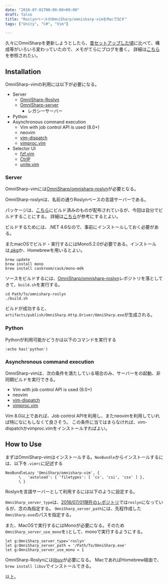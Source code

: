 ```yaml
---
date: "2018-07-01T00:00:00+09:00"
draft: false
title: "RoslynベースのOmniSharp/omnisharp-vimをMacで試す"
tags: ["Unity", "C#", "Vim"]

---
```


久々にOmniSharpを更新しようとしたら、[昔セットアップした頃](http://blog.yucchiy.com/2016/05/05/unity-vim-omnisharp/)に比べて、構成等がいろいろ変わっていたので、メモがてらにブログを書く。
詳細は[こちら](https://github.com/OmniSharp/omnisharp-vim/blob/96ec4327f1756f3090e4576749a9cc0ae0c5379c/README.md)を参照されたい。

## Installation

OmniSharp-vimの利用には以下が必要になる。

- Server
    - [OmniSharp-Roslyn](https://github.com/OmniSharp/omnisharp-roslyn)
    - [OmniSharp-server](https://github.com/OmniSharp/omnisharp-server)
        - レガシーサーバー
- Python
- Asynchronous command execution
    - Vim with job control API is used (8.0+)
    - neovim
    - [vim-dispatch](https://github.com/tpope/vim-dispatch)
    - [vimproc.vim](https://github.com/Shougo/vimproc.vim)
- Selector UI
    - [fzf.vim](https://github.com/junegunn/fzf.vim)
    - [CtrlP](https://github.com/ctrlpvim/ctrlp.vim)
    - [unite.vim](https://github.com/Shougo/unite.vim)

### Server

OmniSharp-vimには[OmniSharp/omnisharp-roslyn](https://github.com/OmniSharp/omnisharp-roslyn)が必要となる。

OmniSharp-roslynは、名前の通りRoslynベースの言語サーバーである。

パッケージは、[こちら](https://github.com/OmniSharp/omnisharp-roslyn/releases)にビルド済みのものが配布されているが、今回は自分でビルドすることにする。
詳細は[こちら](https://github.com/OmniSharp/omnisharp-roslyn/blob/master/BUILD.md)が参考にするとよい。

ビルドするためには、.NET 4.6なので、事前にインストールしておく必要がある。

またmacOSでビルド・実行するにはMono5.2.0が必要である。インストールは[.pkg](http://www.mono-project.com/download/stable/)か、Homebrewを用いるとよい。

```
brew update
brew install mono
brew install caskroom/cask/mono-mdk
```

ソースをビルドするには、[OmniSharp/omnisharp-roslyn](https://github.com/OmniSharp/omnisharp-roslyn)レポジトリを落としてきて、`build.sh`を実行する。

```
cd Path/To/omnisharp-roslyn
./build.sh
```

ビルドが成功すると、`artifacts/publish/OmniSharp.Http.Driver/OmniSharp.exe`が生成される。

### Python

Pythonが利用可能かどうかは以下のコマンドを実行する

```
:echo has('python')
```

### Asynchronous command execution

OmniSharp-vimは、次の条件を満たしている場合のみ、サーバーをの起動、非同期ビルドを実行できる。

- Vim with job control API is used (8.0+)
- neovim
- [vim-dispatch](https://github.com/tpope/vim-dispatch)
- [vimproc.vim](https://github.com/Shougo/vimproc.vim)

Vim 8.0以上であれば、Job control APIを利用し、またneovimを利用していれば特になにもしなくて良さそう。
この条件に当てはまらなければ、vim-dispatchかvimproc.vimをインストールすればよい。


## How to Use

まずはOmniSharp-vimはインストールする。`NeoBundle`からインストールするには、以下を`.vimrc`に記述する

```
NeoBundleLazy 'OmniSharp/omnisharp-vim', {
      \   'autoload': { 'filetypes': [ 'cs', 'csi', 'csx' ] },
      \ }
```

Roslynを言語サーバーとして利用するには以下のように設定する。

`OmniSharp_server_type`は、[2018/07/01現在のレポジトリ](https://github.com/OmniSharp/omnisharp-vim/tree/96ec4327f1756f3090e4576749a9cc0ae0c5379c)では`roslyn`になっているが、念の為指定する。
`OmniSharp_server_path`には、先程作成した`OmniSharp.exe`のパスを指定する。

また、MacOSで実行するにはMonoが必要になる。そのため`OmniSharp_server_use_mono`を`1`として、monoで実行するようにする。

```
let g:OmniSharp_server_type='roslyn'
let g:OmniSharp_server_path = '/Path/To/OmniSharp.exe'
let g:OmniSharp_server_use_mono = 1
```

OmniSharp-Roslynには[libuv](http://libuv.org/)が必要になる。
MacであればHomebrew経由で、`brew install libuv`でインストールできる。

以上。

